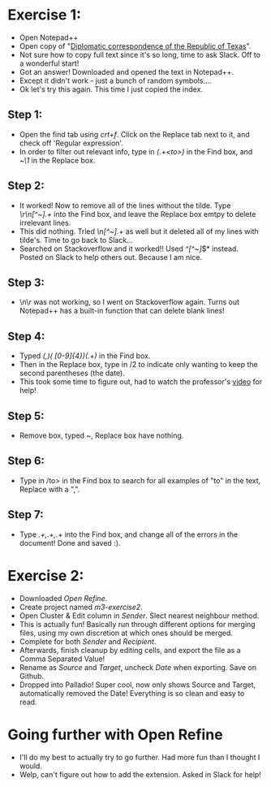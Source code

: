 # Exercise 1:
- Open Notepad++
- Open copy of "[Diplomatic correspondence of the Republic of Texas](https://archive.org/stream/diplomaticcorre33statgoog/diplomaticcorre33statgoog_djvu.txt)".
- Not sure how to copy full text since it's so long, time to ask Slack. Off to a wonderful start!
- Got an answer! Downloaded and opened the text in Notepad++.
- Except it didn't work - just a bunch of random symbols....
- Ok let's try this again. This time I just copied the index.
## Step 1:
- Open the find tab using *crt+f*. Click on the Replace tab next to it, and check off 'Regular expression'.
- In order to filter out relevant info, type in *(.+\<to\>)* in the Find box, and *~\1* in the Replace box.
## Step 2:
- It worked! Now to remove all of the lines without the tilde. Type *\r\n[^~].+* into the Find box, and leave the Replace box emtpy to delete irrelevant lines.
- This did nothing. Tried *\n[^~].+* as well but it deleted all of my lines with tilde's. Time to go back to Slack...
- Searched on Stackoverflow and it worked!! Used *^[^~]*$* instead. Posted on Slack to help others out. Because I am nice.
## Step 3:
- \n\r was not working, so I went on Stackoverflow again. Turns out Notepad++ has a built-in function that can delete blank lines!
## Step 4:
- Typed *(,)( [0-9]{4})(.+)* in the Find box.
- Then in the Replace box, type in /2 to indicate only wanting to keep the second parentheses (the date).
- This took some time to figure out, had to watch the professor's [video](https://www.youtube.com/embed/yQzfJsyfMNw) for help!
## Step 5:
- Remove box, typed ~, Replace box have nothing.
## Step 6: 
- Type in /to> in the Find box to search for all examples of "to" in the text, Replace with a ",".
## Step 7:
- Type *.+,.+,.+* into the Find box, and change all of the errors in the document! Done and saved :).

# Exercise 2:
- Downloaded _Open Refine_.
- Create project named *m3-exercise2*.
- Open Cluster & Edit column in *Sender*. Slect nearest neighbour method. 
- This is actually fun! Basically run through different options for merging files, using my own discretion at which ones should be merged.
- Complete for both *Sender* and *Recipient*.
- Afterwards, finish cleanup by editing cells, and export the file as a Comma Separated Value!
- Rename as *Source* and *Target*, uncheck *Date* when exporting. Save on Github.
- Dropped into Palladio! Super cool, now only shows Source and Target, automatically removed the Date! Everything is so clean and easy to read.

# Going further with Open Refine
- I'll do my best to actually try to go further. Had more fun than I thought I would.
- Welp, can't figure out how to add the extension. Asked in Slack for help!
